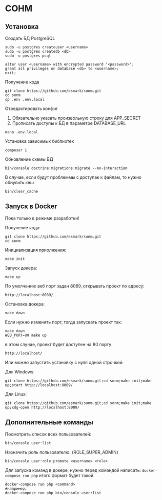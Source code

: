 СОНМ
====


Установка
---------

Создать БД PostgreSQL

```
sudo -u postgres createuser <username>
sudo -u postgres createdb <db>
sudo -u postgres psql

alter user <username> with encrypted password '<password>';
grant all privileges on database <db> to <username>;
exit;
```

Получение кода
```
git clone https://github.com/esmark/sonm.git
cd sonm
cp .env .env.local
```

Отредактировать конфиг
1. Обязательно указать произвольную строку для APP_SECRET
2. Прописать доступы к БД в параметре DATABASE_URL 
```
nano .env.local
```

Установка зависимых библиотек
```
composer i
```

Обновление схемы БД
```
bin/console doctrine:migrations:migrate --no-interaction
```

В случае, если будут проблеммы с доступак к файлам, то нужно обнулить кеш
```    
bin/clear_cache
```

Запуск в Docker
---------------

Пока только в режиме разработки!

Получение кода:
```
git clone https://github.com/esmark/sonm.git
cd sonm
```

Инициализация приолжения:

```
make init
```

Запуск докера:
```
make up
```

По умолчанию веб порт задан 8089, открывать проект по адресу:

```
http://localhost:8089/
``` 

Остановка докера:
```
make down
```

Если нужно изменить порт, тогда запускать проект так:
```
make down
WEB_PORT=80 make up
```
в этом случае, проект будет доступен на 80 порту:
```
http://localhost/
``` 

Или можно запустить установку с нуля одной строчкой:

Для Windows:
```
git clone https://github.com/esmark/sonm.git;cd sonm;make init;make up;start http://localhost:8089/
```

Для Linux:
```
git clone https://github.com/esmark/sonm.git;cd sonm;make init;make up;xdg-open http://localhost:8089/
```

Дополнительные команды
----------------------

Посмотреть список всех пользователей:
```
bin/console user:list
```

Назначить роль пользователю: (ROLE_SUPER_ADMIN)
```
bin/console user:role:promote <username> <role>
```

Для запуска команд в докере, нужно перед командой написать: `docker-compose run php` итого формат будет такой: 

```
docker-compose run php <command>
#например:
docker-compose run php bin/console user:list
```
